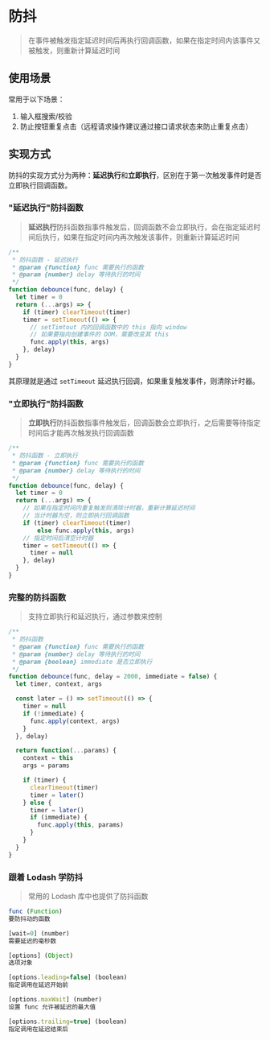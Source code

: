 # 防抖

> 在事件被触发指定延迟时间后再执行回调函数，如果在指定时间内该事件又被触发，则重新计算延迟时间

## 使用场景

常用于以下场景：

1. 输入框搜索/校验
2. 防止按钮重复点击（远程请求操作建议通过接口请求状态来防止重复点击）



## 实现方式

防抖的实现方式分为两种：**延迟执行**和**立即执行**，区别在于第一次触发事件时是否立即执行回调函数。



### "延迟执行"防抖函数

> **延迟执行**防抖函数指事件触发后，回调函数不会立即执行，会在指定延迟时间后执行，如果在指定时间内再次触发该事件，则重新计算延迟时间

```javascript
/**
 * 防抖函数 - 延迟执行
 * @param {function} func 需要执行的函数
 * @param {number} delay 等待执行的时间
 */
function debounce(func, delay) {
  let timer = 0
  return (...args) => {
    if (timer) clearTimeout(timer)
    timer = setTimeout(() => {
      // setTimtout 内的回调函数中的 this 指向 window
      // 如果要指向创建事件的 DOM，需要改变其 this
      func.apply(this, args)
    }, delay)
  }
}
```

其原理就是通过 `setTimeout` 延迟执行回调，如果重复触发事件，则清除计时器。



### "立即执行"防抖函数

> **立即执行**防抖函数指事件触发后，回调函数会立即执行，之后需要等待指定时间后才能再次触发执行回调函数

```javascript
/**
 * 防抖函数 - 立即执行
 * @param {function} func 需要执行的函数
 * @param {number} delay 等待执行的时间
 */
function debounce(func, delay) {
  let timer = 0
  return (...args) => {
    // 如果在指定时间内重复触发则清除计时器，重新计算延迟时间
    // 当计时器为空，则立即执行回调函数
    if (timer) clearTimeout(timer)
		else func.apply(this, args)
    // 指定时间后清空计时器
    timer = setTimeout(() => {
      timer = null
    }, delay)
  }
}
```



### 完整的防抖函数

> 支持立即执行和延迟执行，通过参数来控制

```javascript
/**
 * 防抖函数
 * @param {function} func 需要执行的函数
 * @param {number} delay 等待执行的时间
 * @param {boolean} immediate 是否立即执行
 */
function debounce(func, delay = 2000, immediate = false) {
  let timer, context, args

  const later = () => setTimeout(() => {
    timer = null
    if (!immediate) {
      func.apply(context, args)
    }
  }, delay)

  return function(...params) {
    context = this
    args = params

    if (timer) {
      clearTimeout(timer)
      timer = later()
    } else {
      timer = later()
      if (immediate) {
        func.apply(this, params)
      }
    }
  }
}
```



### 跟着 Lodash 学防抖

> 常用的 Lodash 库中也提供了防抖函数

```javascript
func (Function)
要防抖动的函数

[wait=0] (number)
需要延迟的毫秒数

[options] (Object)
选项对象

[options.leading=false] (boolean)
指定调用在延迟开始前

[options.maxWait] (number)
设置 func 允许被延迟的最大值

[options.trailing=true] (boolean)
指定调用在延迟结束后
```

